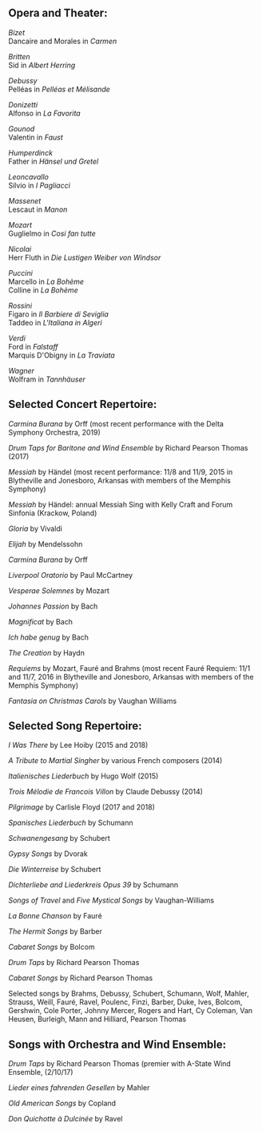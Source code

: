 ## Opera and Theater:

*Bizet*\
Dancaire and Morales in *Carmen*

*Britten*\
Sid in *Albert Herring*

*Debussy*\
Pelléas in *Pelléas et Mélisande*

*Donizetti*\
Alfonso in *La Favorita*

*Gounod*\
Valentin in *Faust*

*Humperdinck*\
Father in *Hänsel und Gretel* 

*Leoncavallo*\
Silvio in *I Pagliacci*

*Massenet*\
Lescaut in *Manon*

*Mozart*\
Guglielmo in  *Cosi fan tutte*

*Nicolai*                                                                      \
Herr Fluth in *Die Lustigen Weiber von Windsor* 

*Puccini*\
Marcello in *La Bohème*\
Colline in *La Bohème*

*Rossini*\
Figaro in *Il Barbiere di Seviglia*\
Taddeo in *L'Italiana in Algeri* 

*Verdi*\
Ford in *Falstaff*\
Marquis D'Obigny in *La Traviata*

*Wagner*\
Wolfram in *Tannhäuser*      



## Selected Concert Repertoire:

*Carmina Burana* by Orff (most recent performance with the Delta Symphony Orchestra, 2019)

*Drum Taps for Baritone and Wind Ensemble* by Richard Pearson Thomas (2017) 

*Messiah* by Händel (most recent performance: 11/8 and 11/9, 2015 in Blytheville and Jonesboro, Arkansas with members of the Memphis Symphony)

*Messiah* by Händel: annual Messiah Sing with Kelly Craft and Forum Sinfonia (Krackow, Poland) 

*Gloria* by Vivaldi 

*Elijah* by Mendelssohn 

*Carmina Burana* by Orff 

*Liverpool Oratorio* by Paul McCartney 

*Vesperae Solemnes* by Mozart 

*Johannes Passion* by Bach 

*Magnificat* by Bach 

*Ich habe genug* by Bach 

*The Creation* by Haydn 

*Requiems* by Mozart, Fauré and Brahms (most recent Fauré Requiem: 11/1 and 11/7, 2016 in Blytheville and Jonesboro, Arkansas with members of the Memphis Symphony)

*Fantasia on Christmas Carols* by Vaughan Williams

## Selected Song Repertoire:

*I Was There* by Lee Hoiby (2015 and 2018) 

*A Tribute to Martial Singher* by various French composers (2014) 

*Italienisches Liederbuch* by Hugo Wolf (2015) 

*Trois Mélodie de Francois Villon* by Claude Debussy (2014) 

*Pilgrimage* by Carlisle Floyd (2017 and 2018) 

*Spanisches Liederbuch* by Schumann 

*Schwanengesang* by Schubert 

*Gypsy Songs* by Dvorak 

*Die Winterreise* by Schubert 

*Dichterliebe and Liederkreis Opus 39* by Schumann 

*Songs of Travel* and *Five Mystical Songs* by Vaughan-Williams 

*La Bonne Chanson* by Fauré 

*The Hermit Songs* by Barber 

*Cabaret Songs* by Bolcom 

*Drum Taps* by Richard Pearson Thomas 

*Cabaret Songs* by Richard Pearson Thomas 

Selected songs by Brahms, Debussy, Schubert, Schumann, Wolf, Mahler, Strauss, Weill, Fauré, Ravel, Poulenc, Finzi, Barber, Duke, Ives, Bolcom, Gershwin, Cole Porter, Johnny Mercer, Rogers and Hart, Cy Coleman, Van Heusen, Burleigh, Mann and Hilliard, Pearson Thomas

## Songs with Orchestra and Wind Ensemble:

*Drum Taps* by Richard Pearson Thomas (premier with A-State Wind Ensemble, (2/10/17) 

*Lieder eines fahrenden Gesellen* by Mahler 

*Old American Songs* by Copland

*Don Quichotte à Dulcinée* by Ravel
